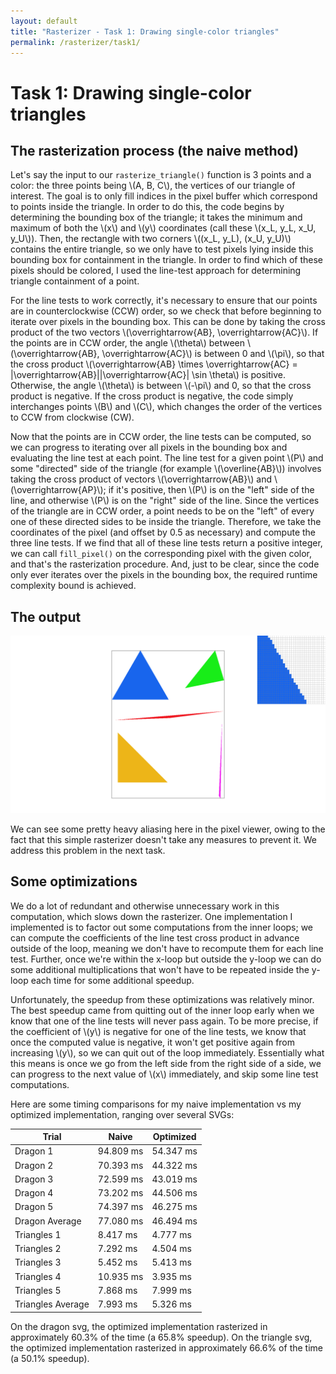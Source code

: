 ```yaml
---
layout: default
title: "Rasterizer - Task 1: Drawing single-color triangles"
permalink: /rasterizer/task1/
---
```


# Task 1: Drawing single-color triangles

## The rasterization process (the naive method)

Let's say the input to our `rasterize_triangle()` function is 3 points and a color: the three points being \\(A, B, C\\), the vertices of our triangle of interest.
The goal is to only fill indices in the pixel buffer which correspond to points inside the triangle. 
In order to do this, the code begins by determining the bounding box of the triangle; it takes the minimum and maximum of both the \\(x\\) and \\(y\\) coordinates (call these \\(x_L, y_L, x_U, y_U\\)). 
Then, the rectangle with two corners \\((x_L, y_L), (x_U, y_U)\\) contains the entire triangle, so we only have to test pixels lying inside this bounding box for containment in the triangle.
In order to find which of these pixels should be colored, I used the line-test approach for determining triangle containment of a point.

For the line tests to work correctly, it's necessary to ensure that our points are in counterclockwise (CCW) order, so we check that before beginning to iterate over pixels in the bounding box.
This can be done by taking the cross product of the two vectors \\(\overrightarrow{AB}, \overrightarrow{AC}\\).
If the points are in CCW order, the angle \\(\theta\\) between \\(\overrightarrow{AB}, \overrightarrow{AC}\\) is between 0 and \\(\pi\\), so that the cross product \\(\overrightarrow{AB} \times \overrightarrow{AC} = |\overrightarrow{AB}||\overrightarrow{AC}| \sin \theta\\) is positive.
Otherwise, the angle \\(\theta\\) is between \\(-\pi\\) and 0, so that the cross product is negative.
If the cross product is negative, the code simply interchanges points \\(B\\) and \\(C\\), which changes the order of the vertices to CCW from clockwise (CW).

Now that the points are in CCW order, the line tests can be computed, so we can progress to iterating over all pixels in the bounding box and evaluating the line test at each point.
The line test for a given point \\(P\\) and some "directed" side of the triangle (for example \\(\overline{AB}\\)) involves taking the cross product of vectors \\(\overrightarrow{AB}\\) and \\(\overrightarrow{AP}\\); if it's positive, then \\(P\\) is on the "left" side of the line, and otherwise \\(P\\) is on the "right" side of the line.
Since the vertices of the triangle are in CCW order, a point needs to be on the "left" of every one of these directed sides to be inside the triangle.
Therefore, we take the coordinates of the pixel (and offset by 0.5 as necessary) and compute the three line tests. 
If we find that all of these line tests return a positive integer, we can call `fill_pixel()` on the corresponding pixel with the given color, and that's the rasterization procedure.
And, just to be clear, since the code only ever iterates over the pixels in the bounding box, the required runtime complexity bound is achieved.

## The output
![Sample rate 1 render of colored triangles with pixel viewer](images/task1%20-%20svg4-w-pixel-viewer.png "Sample rate 1 render of colored triangles with pixel viewer")

We can see some pretty heavy aliasing here in the pixel viewer, owing to the fact that this simple rasterizer doesn't take any measures to prevent it.
We address this problem in the next task.

## Some optimizations
We do a lot of redundant and otherwise unnecessary work in this computation, which slows down the rasterizer.
One implementation I implemented is to factor out some computations from the inner loops; we can compute the coefficients of the line test cross product in advance outside of the loop, meaning we don't have to recompute them for each line test.
Further, once we're within the x-loop but outside the y-loop we can do some additional multiplications that won't have to be repeated inside the y-loop each time for some additional speedup.

Unfortunately, the speedup from these optimizations was relatively minor. 
The best speedup came from quitting out of the inner loop early when we know that one of the line tests will never pass again.
To be more precise, if the coefficient of \\(y\\) is negative for one of the line tests, we know that once the computed value is negative, it won't get positive again from increasing \\(y\\), so we can quit out of the loop immediately.
Essentially what this means is once we go from the left side from the right side of a side, we can progress to the next value of \\(x\\) immediately, and skip some line test computations.

Here are some timing comparisons for my naive implementation vs my optimized implementation, ranging over several SVGs:

| Trial | Naive | Optimized |
| --- | --- | --- |
| Dragon 1 | 94.809 ms | 54.347 ms |
| Dragon 2 | 70.393 ms | 44.322 ms |
| Dragon 3 | 72.599 ms | 43.019 ms |
| Dragon 4 | 73.202 ms | 44.506 ms |
| Dragon 5 | 74.397 ms | 46.275 ms |
| Dragon Average | 77.080 ms | 46.494 ms |
| Triangles 1 | 8.417 ms | 4.777 ms |
| Triangles 2 | 7.292 ms | 4.504 ms |
| Triangles 3 | 5.452 ms | 5.413 ms |
| Triangles 4 | 10.935 ms | 3.935 ms |
| Triangles 5 | 7.868 ms | 7.999 ms |
| Triangles Average | 7.993 ms | 5.326 ms |

On the dragon svg, the optimized implementation rasterized in approximately 60.3% of the time (a 65.8% speedup).
On the triangle svg, the optimized implementation rasterized in approximately 66.6% of the time (a 50.1% speedup). 